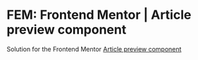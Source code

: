 # FEM: Frontend Mentor | Article preview component

Solution for the Frontend Mentor [Article preview component](https://www.frontendmentor.io/challenges/article-preview-component-dYBN_pYFT)
